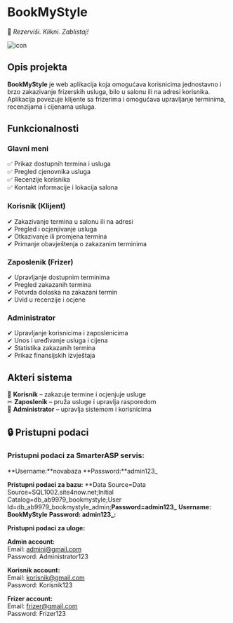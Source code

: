 # **BookMyStyle**  
📌 *Rezerviši. Klikni. Zablistaj!*  

![icon](https://github.com/user-attachments/assets/caf33500-b093-4291-8dbf-d4244acac0b0)

## **Opis projekta**  
**BookMyStyle** je web aplikacija koja omogućava korisnicima jednostavno i brzo zakazivanje frizerskih usluga, bilo u salonu ili na adresi korisnika. Aplikacija povezuje klijente sa frizerima i omogućava upravljanje terminima, recenzijama i cijenama usluga.  

## **Funkcionalnosti**  

### **Glavni meni**  
✅ Prikaz dostupnih termina i usluga  
✅ Pregled cjenovnika usluga  
✅ Recenzije korisnika  
✅ Kontakt informacije i lokacija salona  

### **Korisnik (Klijent)**  
✔ Zakazivanje termina u salonu ili na adresi  
✔ Pregled i ocjenjivanje usluga  
✔ Otkazivanje ili promjena termina  
✔ Primanje obavještenja o zakazanim terminima  

### **Zaposlenik (Frizer)**  
✔ Upravljanje dostupnim terminima  
✔ Pregled zakazanih termina  
✔ Potvrda dolaska na zakazani termin  
✔ Uvid u recenzije i ocjene  

### **Administrator**  
✔ Upravljanje korisnicima i zaposlenicima  
✔ Unos i uređivanje usluga i cijena  
✔ Statistika zakazanih termina  
✔ Prikaz finansijskih izvještaja  

 

## **Akteri sistema**  
👤 **Korisnik** – zakazuje termine i ocjenjuje usluge  
✂ **Zaposlenik** – pruža usluge i upravlja rasporedom  
🔧 **Administrator** – upravlja sistemom i korisnicima 


## 🔒 Pristupni podaci

### Pristupni podaci za SmarterASP servis:  
**Username:**novabaza
**Password:**admin123_



**Pristupni podaci za bazu:**
**Data Source=Data Source=SQL1002.site4now.net;Initial Catalog=db_ab9979_bookmystyle;User Id=db_ab9979_bookmystyle_admin;**Password=admin123_**
**Username: BookMyStyle**
**Password: admin123_:**

**Pristupni podaci za uloge:**

**Admin account:**  
Email: admini@gmail.com  
Password: Administrator123  

**Korisnik account:**  
Email: korisnik@gmail.com  
Password: Korisnik123  

**Frizer account:**  
Email: frizer@gmail.com  
Password: Frizer123  